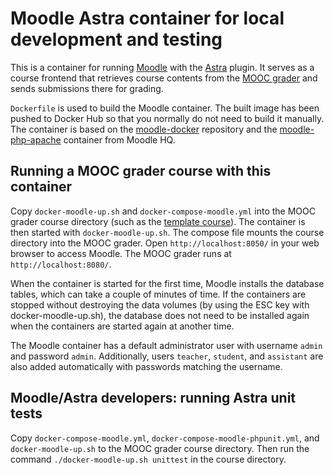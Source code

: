 # Moodle Astra container for local development and testing

This is a container for running [Moodle](https://moodle.org/) with the
[Astra](https://github.com/Aalto-LeTech/moodle-mod_astra/) plugin.
It serves as a course frontend that retrieves course contents from
the [MOOC grader](https://github.com/Aalto-LeTech/mooc-grader) and
sends submissions there for grading.

`Dockerfile` is used to build the Moodle container. The built image has been
pushed to Docker Hub so that you normally do not need to build it manually.
The container is based on the [moodle-docker](https://github.com/moodlehq/moodle-docker)
repository and the [moodle-php-apache](https://github.com/moodlehq/moodle-php-apache) container
from Moodle HQ.

## Running a MOOC grader course with this container

Copy `docker-moodle-up.sh` and `docker-compose-moodle.yml` into the MOOC grader
course directory (such as the [template course](https://github.com/apluslms/course-templates)).
The container is then started with `docker-moodle-up.sh`. The compose file
mounts the course directory into the MOOC grader. Open `http://localhost:8050/`
in your web browser to access Moodle. The MOOC grader runs at
`http://localhost:8080/`.

When the container is started for the first time, Moodle installs
the database tables, which can take a couple of minutes of time.
If the containers are stopped without destroying the data volumes
(by using the ESC key with docker-moodle-up.sh), the database does
not need to be installed again when the containers are started again
at another time.

The Moodle container has a default administrator user with
username `admin` and password `admin`. Additionally, users `teacher`,
`student`, and `assistant` are also added automatically with passwords
matching the username.


## Moodle/Astra developers: running Astra unit tests

Copy `docker-compose-moodle.yml`, `docker-compose-moodle-phpunit.yml`, and
`docker-moodle-up.sh` to the MOOC grader course directory. Then run the command
`./docker-moodle-up.sh unittest` in the course directory.

